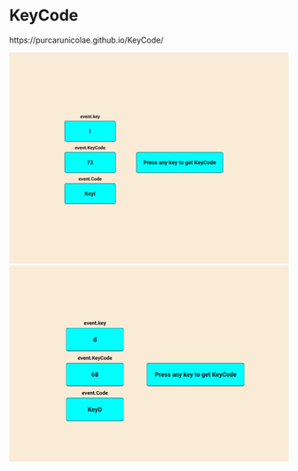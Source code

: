 # KeyCode

<p>https://purcarunicolae.github.io/KeyCode/</p>
<img src="Images/1.PNG" width=600px>
<bl>
<img src="Images/2.PNG" width=600px>
<bl>
